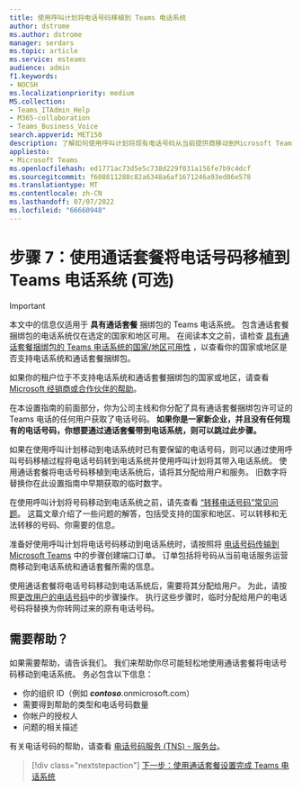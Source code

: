 ```yaml
---
title: 使用呼叫计划将电话号码移植到 Teams 电话系统
author: dstrome
ms.author: dstrome
manager: serdars
ms.topic: article
ms.service: msteams
audience: admin
f1.keywords:
- NOCSH
ms.localizationpriority: medium
MS.collection:
- Teams_ITAdmin_Help
- M365-collaboration
- Teams_Business_Voice
search.appverid: MET150
description: 了解如何使用呼叫计划将现有电话号码从当前提供商移动到Microsoft Teams 电话系统。
appliesto:
- Microsoft Teams
ms.openlocfilehash: ed1771ac73d5e5c738d229f031a156fe7b9c4dcf
ms.sourcegitcommit: f608811288c82a6348a6af1671246a93ed06e578
ms.translationtype: MT
ms.contentlocale: zh-CN
ms.lasthandoff: 07/07/2022
ms.locfileid: "66660948"
---
```

# <a name="step-7-port-phone-numbers-to-teams-phone-system-with-calling-plan-optional"></a>步骤 7：使用通话套餐将电话号码移植到 Teams 电话系统 (可选) 

> [!IMPORTANT]
> 本文中的信息仅适用于 **具有通话套餐** 捆绑包的 Teams 电话系统。 包含通话套餐捆绑包的电话系统仅在选定的国家和地区可用。 在阅读本文之前，请检查 [具有通话套餐捆绑包的 Teams 电话系统的国家/地区可用性](../country-and-region-availability-for-audio-conferencing-and-calling-plans/country-and-region-availability-for-audio-conferencing-and-calling-plans.md) ，以查看你的国家或地区是否支持电话系统和通话套餐捆绑包。
>
> 如果你的租户位于不支持电话系统和通话套餐捆绑包的国家或地区，请查看 [Microsoft 经销商或合作伙伴的帮助](reseller-partner-support.md)。

在本设置指南的前面部分，你为公司主线和你分配了具有通话套餐捆绑包许可证的 Teams 电话的任何用户获取了电话号码。 **如果你是一家新企业，并且没有任何现有的电话号码，你想要通过通话套餐带到电话系统，则可以跳过此步骤。**

如果在使用呼叫计划移动到电话系统时已有要保留的电话号码，则可以通过使用呼叫号码移植过程将电话号码转到电话系统并使用呼叫计划将其带入电话系统。 使用通话套餐将电话号码移植到电话系统后，请将其分配给用户和服务。 旧数字将替换你在此设置指南中早期获取的临时数字。

在使用呼叫计划将号码移动到电话系统之前，请先查看 [“转移电话号码”常见问题](../phone-number-calling-plans/port-order-overview.md)。 这篇文章介绍了一些问题的解答，包括受支持的国家和地区、可以转移和无法转移的号码、你需要的信息。

准备好使用呼叫计划将电话号码移动到电话系统时，请按照将 [电话号码传输到 Microsoft Teams](../phone-number-calling-plans/transfer-phone-numbers-to-teams.md) 中的步骤创建端口订单。 订单包括将号码从当前电话服务运营商移动到电话系统和通话套餐所需的信息。

使用通话套餐将电话号码移动到电话系统后，需要将其分配给用户。 为此，请按照[更改用户的电话号码](../assign-change-or-remove-a-phone-number-for-a-user.md#change-a-phone-number-for-a-user)中的步骤操作。 执行这些步骤时，临时分配给用户的电话号码将替换为你转网过来的原有电话号码。

## <a name="need-help"></a>需要帮助？

如果需要帮助，请告诉我们。 我们来帮助你尽可能轻松地使用通话套餐将电话号码移动到电话系统。 务必包含以下信息：

- 你的组织 ID（例如 ***contoso***.onmicrosoft.com）
- 需要得到帮助的类型和电话号码数量
- 你帐户的授权人
- 问题的相关描述

有关电话号码的帮助，请查看 [电话号码服务 (TNS) - 服务台](../manage-phone-numbers-for-your-organization/contact-tns-service-desk.md)。

> [!div class="nextstepaction"]
> [下一步：使用通话套餐设置完成 Teams 电话系统](set-up-finish.md)
